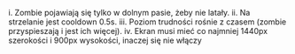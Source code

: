 i. Zombie pojawiają się tylko w dolnym pasie, żeby nie latały.
ii. Na strzelanie jest cooldown 0.5s.
iii. Poziom trudności rośnie z czasem (zombie przyspieszają i jest ich więcej).
iv. Ekran musi mieć co najmniej 1440px szerokości i 900px wysokości, inaczej się nie włączy